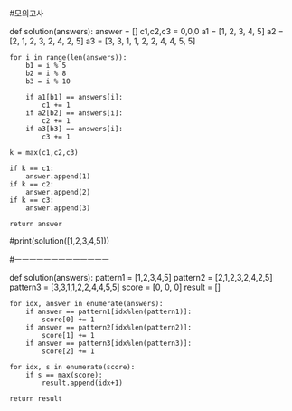 #모의고사 

def solution(answers):
    answer = []
    c1,c2,c3 = 0,0,0
    a1 = [1, 2, 3, 4, 5]
    a2 = [2, 1, 2, 3, 2, 4, 2, 5]
    a3 = [3, 3, 1, 1, 2, 2, 4, 4, 5, 5]

    for i in range(len(answers)):
        b1 = i % 5
        b2 = i % 8
        b3 = i % 10

        if a1[b1] == answers[i]:
            c1 += 1
        if a2[b2] == answers[i]:
            c2 += 1
        if a3[b3] == answers[i]:
            c3 += 1

    k = max(c1,c2,c3)

    if k == c1:
        answer.append(1)
    if k == c2:
        answer.append(2)
    if k == c3:
        answer.append(3)

    return answer
    
 #print(solution([1,2,3,4,5]))

 #ㅡㅡㅡㅡㅡㅡㅡㅡㅡㅡㅡㅡㅡ
 
 def solution(answers):
    pattern1 = [1,2,3,4,5]
    pattern2 = [2,1,2,3,2,4,2,5]
    pattern3 = [3,3,1,1,2,2,4,4,5,5]
    score = [0, 0, 0]
    result = []

    for idx, answer in enumerate(answers):
        if answer == pattern1[idx%len(pattern1)]:
            score[0] += 1
        if answer == pattern2[idx%len(pattern2)]:
            score[1] += 1
        if answer == pattern3[idx%len(pattern3)]:
            score[2] += 1

    for idx, s in enumerate(score):
        if s == max(score):
            result.append(idx+1)

    return result
